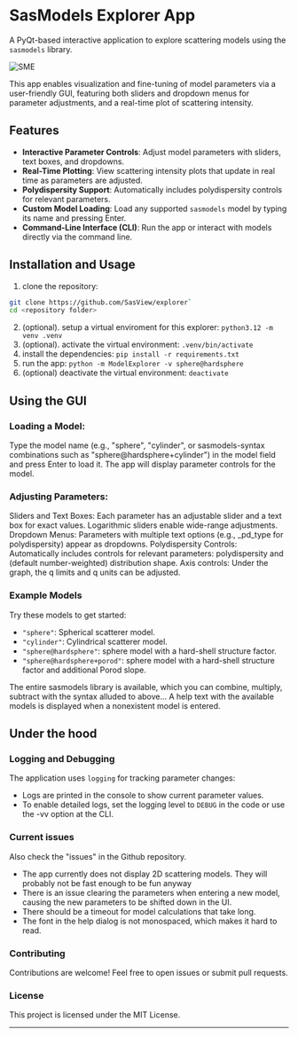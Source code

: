 # SasModels Explorer App

A PyQt-based interactive application to explore scattering models using the `sasmodels` library.

![SME](https://github.com/user-attachments/assets/9495bd08-09a6-43a2-92a1-67d7cb48e1a8)

This app enables visualization and fine-tuning of model parameters via a user-friendly GUI, featuring both sliders and dropdown menus for parameter adjustments, and a real-time plot of scattering intensity.

## Features

- **Interactive Parameter Controls**: Adjust model parameters with sliders, text boxes, and dropdowns.
- **Real-Time Plotting**: View scattering intensity plots that update in real time as parameters are adjusted.
- **Polydispersity Support**: Automatically includes polydispersity controls for relevant parameters.
- **Custom Model Loading**: Load any supported `sasmodels` model by typing its name and pressing Enter.
- **Command-Line Interface (CLI)**: Run the app or interact with models directly via the command line.

## Installation and Usage

1. clone the repository: 
```bash
git clone https://github.com/SasView/explorer`
cd <repository folder>
```
2. (optional). setup a virtual enviroment for this explorer: `python3.12 -m venv .venv`
3. (optional). activate the virtual environment: `.venv/bin/activate`
4. install the dependencies: `pip install -r requirements.txt`
5. run the app: `python -m ModelExplorer -v sphere@hardsphere`
6. (optional) deactivate the virtual environment: `deactivate`

## Using the GUI
### Loading a Model:

Type the model name (e.g., "sphere", "cylinder", or sasmodels-syntax combinations such as 
"sphere@hardsphere+cylinder") in the model field and press Enter to load it.
The app will display parameter controls for the model.

### Adjusting Parameters:

Sliders and Text Boxes: Each parameter has an adjustable slider and a text box for exact values. Logarithmic sliders enable wide-range adjustments.
Dropdown Menus: Parameters with multiple text options (e.g., _pd_type for polydispersity) appear as dropdowns.
Polydispersity Controls: Automatically includes controls for relevant parameters: polydispersity and (default number-weighted) distribution shape.
Axis controls: Under the graph, the q limits and q units can be adjusted. 

### Example Models
Try these models to get started:
- `"sphere"`: Spherical scatterer model.
- `"cylinder"`: Cylindrical scatterer model.
- `"sphere@hardsphere"`: sphere model with a hard-shell structure factor.
- `"sphere@hardsphere+porod"`: sphere model with a hard-shell structure factor and additional Porod slope.

The entire sasmodels library is available, which you can combine, multiply, subtract with the syntax alluded to above... A help text with the available models is displayed when a nonexistent model is entered.

## Under the hood
### Logging and Debugging
The application uses `logging` for tracking parameter changes:
- Logs are printed in the console to show current parameter values.
- To enable detailed logs, set the logging level to `DEBUG` in the code or use the -vv option at the CLI.

### Current issues
Also check the "issues" in the Github repository.
- The app currently does not display 2D scattering models. They will probably not be fast enough to be fun anyway
- There is an issue clearing the parameters when entering a new model, causing the new parameters to be shifted down in the UI.
- There should be a timeout for model calculations that take long.
- The font in the help dialog is not monospaced, which makes it hard to read.

### Contributing
Contributions are welcome! Feel free to open issues or submit pull requests.

### License
This project is licensed under the MIT License.

---
